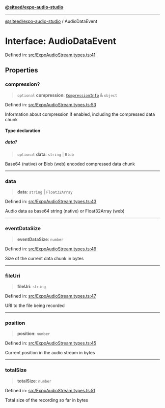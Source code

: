 [**@siteed/expo-audio-studio**](../README.md)

***

[@siteed/expo-audio-studio](../README.md) / AudioDataEvent

# Interface: AudioDataEvent

Defined in: [src/ExpoAudioStream.types.ts:41](https://github.com/deeeed/expo-audio-stream/blob/801aa6585cbafa9b58a81bf4356176436fc03ce1/packages/expo-audio-studio/src/ExpoAudioStream.types.ts#L41)

## Properties

### compression?

> `optional` **compression**: [`CompressionInfo`](CompressionInfo.md) & `object`

Defined in: [src/ExpoAudioStream.types.ts:53](https://github.com/deeeed/expo-audio-stream/blob/801aa6585cbafa9b58a81bf4356176436fc03ce1/packages/expo-audio-studio/src/ExpoAudioStream.types.ts#L53)

Information about compression if enabled, including the compressed data chunk

#### Type declaration

##### data?

> `optional` **data**: `string` \| `Blob`

Base64 (native) or Blob (web) encoded compressed data chunk

***

### data

> **data**: `string` \| `Float32Array`

Defined in: [src/ExpoAudioStream.types.ts:43](https://github.com/deeeed/expo-audio-stream/blob/801aa6585cbafa9b58a81bf4356176436fc03ce1/packages/expo-audio-studio/src/ExpoAudioStream.types.ts#L43)

Audio data as base64 string (native) or Float32Array (web)

***

### eventDataSize

> **eventDataSize**: `number`

Defined in: [src/ExpoAudioStream.types.ts:49](https://github.com/deeeed/expo-audio-stream/blob/801aa6585cbafa9b58a81bf4356176436fc03ce1/packages/expo-audio-studio/src/ExpoAudioStream.types.ts#L49)

Size of the current data chunk in bytes

***

### fileUri

> **fileUri**: `string`

Defined in: [src/ExpoAudioStream.types.ts:47](https://github.com/deeeed/expo-audio-stream/blob/801aa6585cbafa9b58a81bf4356176436fc03ce1/packages/expo-audio-studio/src/ExpoAudioStream.types.ts#L47)

URI to the file being recorded

***

### position

> **position**: `number`

Defined in: [src/ExpoAudioStream.types.ts:45](https://github.com/deeeed/expo-audio-stream/blob/801aa6585cbafa9b58a81bf4356176436fc03ce1/packages/expo-audio-studio/src/ExpoAudioStream.types.ts#L45)

Current position in the audio stream in bytes

***

### totalSize

> **totalSize**: `number`

Defined in: [src/ExpoAudioStream.types.ts:51](https://github.com/deeeed/expo-audio-stream/blob/801aa6585cbafa9b58a81bf4356176436fc03ce1/packages/expo-audio-studio/src/ExpoAudioStream.types.ts#L51)

Total size of the recording so far in bytes
